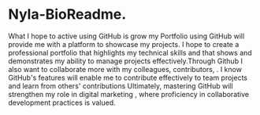 # Nyla-BioReadme.
What I hope to active using GitHub is grow my Portfolio using GitHub will provide me with a  platform to showcase my projects. I hope to create a professional portfolio that highlights my technical skills and that  shows and demonstrates my ability to manage  projects effectively.Through Github I also want to collaborate more  with my colleagues, contributors, .  I know GitHub's features  will enable me to contribute effectively to team projects and learn from others' contributions  Ultimately, mastering GitHub will strengthen my role in digital marketing , where proficiency in  collaborative development practices is valued.
